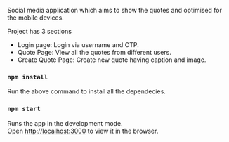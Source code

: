 Social media application which aims to show the quotes and optimised for the mobile devices.

Project has 3 sections

- Login page: Login via username and OTP.
- Quote Page: View all the quotes from different users.
- Create Quote Page: Create new quote having caption and image.

### `npm install`

Run the above command to install all the dependecies.

### `npm start`

Runs the app in the development mode.\
Open [http://localhost:3000](http://localhost:3000) to view it in the browser.
